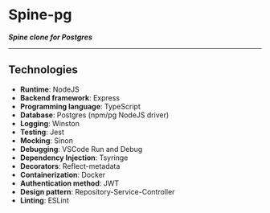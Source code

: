 # Spine-pg

***Spine clone for Postgres***

---

## Technologies

- **Runtime**: NodeJS
- **Backend framework**: Express
- **Programming language**: TypeScript
- **Database**: Postgres (npm/pg NodeJS driver)
- **Logging**: Winston
- **Testing**: Jest
- **Mocking**: Sinon
- **Debugging**: VSCode Run and Debug
- **Dependency Injection**: Tsyringe
- **Decorators**: Reflect-metadata
- **Containerization**: Docker
- **Authentication method**: JWT
- **Design pattern**: Repository-Service-Controller
- **Linting**: ESLint
